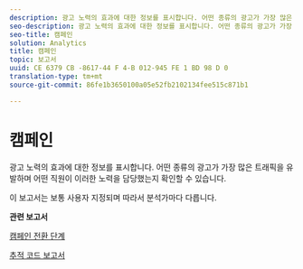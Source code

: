 ```yaml
---
description: 광고 노력의 효과에 대한 정보를 표시합니다. 어떤 종류의 광고가 가장 많은 트래픽을 유발하며 어떤 직원이 이러한 노력을 담당했는지 확인할 수 있습니다.
seo-description: 광고 노력의 효과에 대한 정보를 표시합니다. 어떤 종류의 광고가 가장 많은 트래픽을 유발하며 어떤 직원이 이러한 노력을 담당했는지 확인할 수 있습니다.
seo-title: 캠페인
solution: Analytics
title: 캠페인
topic: 보고서
uuid: CE 6379 CB -8617-44 F 4-B 012-945 FE 1 BD 98 D 0
translation-type: tm+mt
source-git-commit: 86fe1b3650100a05e52fb2102134fee515c871b1

---
```



# 캠페인

광고 노력의 효과에 대한 정보를 표시합니다. 어떤 종류의 광고가 가장 많은 트래픽을 유발하며 어떤 직원이 이러한 노력을 담당했는지 확인할 수 있습니다.

이 보고서는 보통 사용자 지정되며 따라서 분석가마다 다릅니다. 

**관련 보고서**

[캠페인 전환 단계](../../../components/c-variables/dimensionslist/reports-campaign-conversion-funnel.md#concept_DEF0050F45F74EC8BB08CDA03BB03A59)

[추적 코드 보고서](../../../components/c-variables/dimensionslist/reports-tracking-codes.md#concept_CBCAE87060BC4BE1A335DDCA6F4396FB)
